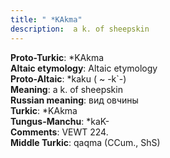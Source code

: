 ```yaml
---
title: " *KAkma"
description:  a k. of sheepskin
---
```


<strong>Proto-Turkic</strong>:  *KAkma<br>
<strong>Altaic etymology</strong>:  Altaic etymology<br>
<strong> Proto-Altaic</strong>:  *kaku ( ~ -k`-)<br>
<strong>Meaning</strong>:  a k. of sheepskin<br>
<strong>Russian meaning</strong>:  вид овчины<br>
<strong>Turkic</strong>:  *KAkma<br>
<strong>Tungus-Manchu</strong>:  *kaK-<br>
<strong>Comments</strong>:  VEWT 224.<br>
<strong>Middle Turkic</strong>:  qaqma (CCum., ShS)<br>


